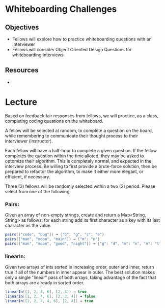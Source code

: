 # Whiteboarding Challenges

## Objectives
* Fellows will explore how to practice whiteboarding questions with an interviewer
* Fellows will consider Object Oriented Design Questions for whiteboarding interviews

## Resources
* []()

# Lecture

Based on feedback fair responses from fellows, we will practice, as a class, completing coding questions on the whiteboard.

A fellow will be selected at random, to complete a question on the board, while remembering to communicate their thought process to their interviewer (instructor).

Each fellow will have a half-hour to complete a given question. If the fellow completes the question within the time alloted, they may be asked to optomize their algorithm. This is completely normal, and expected in the interview process. Be willing to first provide a brute-force solution, then be prepared to refactor the algorithm, to make it either more elegant, or efficient, if necessary.

Three (3) fellows will be randomly selected within a two (2) period. Please select from one of the following:

### Pairs:

Given an array of non-empty strings, create and return a Map<String, String> as follows: for each string add its first character as a key with its last character as the value.

``` java
pairs(["code", "bug"]) → {"b": "g", "c": "e"}
pairs(["man", "moon", "main"]) → {"m": "n"}
pairs(["man", "moon", "good", "night"]) → {"g": "d", "m": "n", "n": "t"}
```

### linearIn:

Given two arrays of ints sorted in increasing order, outer and inner, return true if all of the numbers in inner appear in outer. The best solution makes only a single "linear" pass of both arrays, taking advantage of the fact that both arrays are already in sorted order.

``` java
linearIn([1, 2, 4, 6], [2, 4]) → true
linearIn([1, 2, 4, 6], [2, 3, 4]) → false
linearIn([1, 2, 4, 4, 6], [2, 4]) → true
```
